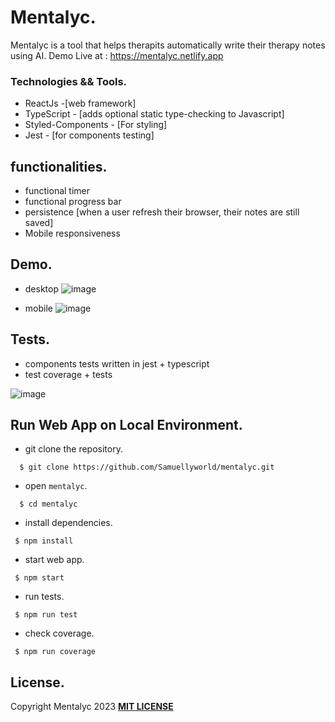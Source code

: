# Mentalyc.
Mentalyc is a tool that helps therapits automatically write their therapy notes using AI.
Demo Live at : https://mentalyc.netlify.app


### Technologies && Tools.
- ReactJs -[web framework]
- TypeScript - [adds optional static type-checking to Javascript]
- Styled-Components - [For styling]
- Jest - [for components testing]


## functionalities.
- functional timer
- functional progress bar
- persistence [when a user refresh their browser, their notes are still saved]
- Mobile responsiveness

## Demo.

- desktop
![image](https://i.postimg.cc/LXD6tj0K/Screenshot-2023-03-09-at-05-49-18.png)

- mobile
![image](https://i.postimg.cc/C5Wyk1Yp/IMG-8372.png)

## Tests.

- components tests written in jest + typescript
- test coverage + tests

![image](https://i.postimg.cc/NG704fVM/Screenshot-2023-03-09-at-01-51-57.png)

## Run Web App on Local Environment.

* git clone the repository.

```
  $ git clone https://github.com/Samuellyworld/mentalyc.git
```

- open `mentalyc`.

```
  $ cd mentalyc
```

- install dependencies.
```
 $ npm install
```

- start web app.

```
 $ npm start
```

- run tests.

```
 $ npm run test
```

- check coverage.

```
 $ npm run coverage
```

## License.

Copyright Mentalyc 2023 [**MIT LICENSE**](/LICENSE)
